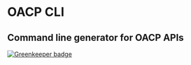 # OACP CLI
## Command line generator for OACP APIs

[![Greenkeeper badge](https://badges.greenkeeper.io/doesdev/oacp-cli.svg)](https://greenkeeper.io/)

